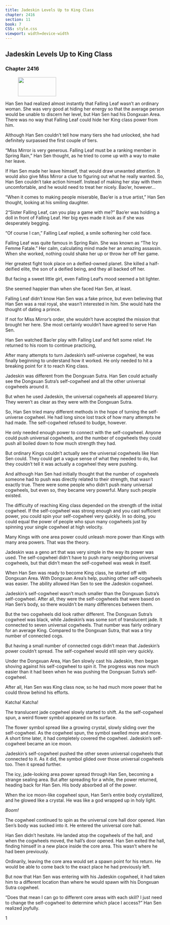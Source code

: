 ```yaml
---
title: Jadeskin Levels Up to King Class
chapter: 2416
section: 11
book: 7
CSS: style.css
viewport: width=device-width
---
```


## Jadeskin Levels Up to King Class

### Chapter 2416

<figure>
	<img src="../Images/gem.gif" alt="" id="gem" width="120" height="60" />
</figure>

Han Sen had realized almost instantly that Falling Leaf wasn’t an ordinary woman. She was very good at hiding her energy so that the average person would be unable to discern her level, but Han Sen had his Dongxuan Area. There was no way that Falling Leaf could hide her King class power from him.

Although Han Sen couldn’t tell how many tiers she had unlocked, she had definitely surpassed the first couple of tiers.

“Miss Mirror is very generous. Falling Leaf must be a ranking member in Spring Rain,” Han Sen thought, as he tried to come up with a way to make her leave.

If Han Sen made her leave himself, that would draw unwanted attention. It would also give Miss Mirror a clue to figuring out what he really wanted. So, Han Sen couldn’t take action himself. Instead of making her stay with them uncomfortable, and he would need to treat her nicely. Bao’er, however…

“When it comes to making people miserable, Bao’er is a true artist,” Han Sen thought, looking at his smiling daughter.

2“Sister Falling Leaf, can you play a game with me?” Bao’er was holding a doll in front of Falling Leaf. Her big eyes made it look as if she was desperately begging.

“Of course I can,” Falling Leaf replied, a smile softening her cold face.

Falling Leaf was quite famous in Spring Rain. She was known as “The Icy Femme Fatale.” Her calm, calculating mind made her an amazing assassin. When she worked, nothing could shake her up or throw her off her game.

Her greatest fight took place on a deified-owned planet. She killed a half-deified elite, the son of a deified being, and they all backed off her.

But facing a sweet little girl, even Falling Leaf’s mood seemed a bit lighter.

She seemed happier than when she faced Han Sen, at least.

Falling Leaf didn’t know Han Sen was a fake prince, but even believing that Han Sen was a real royal, she wasn’t interested in him. She would hate the thought of dating a prince.

If not for Miss Mirror’s order, she wouldn’t have accepted the mission that brought her here. She most certainly wouldn’t have agreed to serve Han Sen.

Han Sen watched Bao’er play with Falling Leaf and felt some relief. He returned to his room to continue practicing,

After many attempts to turn Jadeskin’s self-universe cogwheel, he was finally beginning to understand how it worked. He only needed to hit a breaking point for it to reach King class.

Jadeskin was different from the Dongxuan Sutra. Han Sen could actually see the Dongxuan Sutra’s self-cogwheel and all the other universal cogwheels around it.

But when he used Jadeskin, the universal cogwheels all appeared blurry. They weren’t as clear as they were with the Dongxuan Sutra.

So, Han Sen tried many different methods in the hope of turning the self-universe cogwheel. He had long since lost track of how many attempts he had made. The self-cogwheel refused to budge, however.

He only needed enough power to connect with the self-cogwheel. Anyone could push universal cogwheels, and the number of cogwheels they could push all boiled down to how much strength they had.

But ordinary Kings couldn’t actually see the universal cogwheels like Han Sen could. They could get a vague sense of what they needed to do, but they couldn’t tell it was actually a cogwheel they were pushing.

And although Han Sen had initially thought that the number of cogwheels someone had to push was directly related to their strength, that wasn’t exactly true. There were some people who didn’t push many universal cogwheels, but even so, they became very powerful. Many such people existed.

The difficulty of reaching King class depended on the strength of the initial cogwheel. If the self-cogwheel was strong enough and you cast sufficient power, you could spin your self-cogwheel very quickly. In so doing, you could equal the power of people who spun many cogwheels just by spinning your single cogwheel at high velocity.

Many Kings with one area power could unleash more power than Kings with many area powers. That was the theory.

Jadeskin was a geno art that was very simple in the way its power was used. The self-cogwheel didn’t have to push many neighboring universal cogwheels, but that didn’t mean the self-cogwheel was weak in itself.

When Han Sen was ready to become King class, he started off with Dongxuan Area. With Dongxuan Area’s help, pushing other self-cogwheels was easier. The ability allowed Han Sen to see the Jadeskin cogwheel.

Jadeskin’s self-cogwheel wasn’t much smaller than the Dongxuan Sutra’s self-cogwheel. After all, they were the self-cogwheels that were based on Han Sen’s body, so there wouldn’t be many differences between them.

But the two cogwheels did look rather different. The Dongxuan Sutra’s cogwheel was black, while Jadeskin’s was some sort of translucent jade. It connected to seven universal cogwheels. That number was fairly ordinary for an average King. Compared to the Dongxuan Sutra, that was a tiny number of connected cogs.

But having a small number of connected cogs didn’t mean that Jadeskin’s power couldn’t spread. The self-cogwheel would still spin very quickly.

Under the Dongxuan Area, Han Sen slowly cast his Jadeskin, then began shoving against his self-cogwheel to spin it. The progress was now much easier than it had been when he was pushing the Dongxuan Sutra’s self-cogwheel.

After all, Han Sen was King class now, so he had much more power that he could throw behind his efforts.

Katcha! Katcha!

The translucent jade cogwheel slowly started to shift. As the self-cogwheel spun, a weird flower symbol appeared on its surface.

The flower symbol spread like a growing crystal, slowly sliding over the self-cogwheel. As the cogwheel spun, the symbol swelled more and more. A short time later, it had completely covered the cogwheel. Jadeskin’s self-cogwheel became an ice moon.

Jadeskin’s self-cogwheel pushed the other seven universal cogwheels that connected to it. As it did, the symbol glided over those universal cogwheels too. Then it spread further.

The icy, jade-looking area power spread through Han Sen, becoming a strange sealing area. But after spreading for a while, the power returned, heading back for Han Sen. His body absorbed all of the power.

When the ice moon-like cogwheel spun, Han Sen’s entire body crystallized, and he glowed like a crystal. He was like a god wrapped up in holy light.

*Boom!*

The cogwheel continued to spin as the universal core hall door opened. Han Sen’s body was sucked into it. He entered the universal core hall.

Han Sen didn’t hesitate. He landed atop the cogwheels of the hall, and when the cogwheels moved, the hall’s door opened. Han Sen exited the hall, finding himself in a new place inside the core area. This wasn’t where he had been previously.

Ordinarily, leaving the core area would set a spawn point for his return. He would be able to come back to the exact place he had previously left.

But now that Han Sen was entering with his Jadeskin cogwheel, it had taken him to a different location than where he would spawn with his Dongxuan Sutra cogwheel.

“Does that mean I can go to different core areas with each skill? I just need to change the self-cogwheel to determine which place I access?” Han Sen realized joyfully.

1